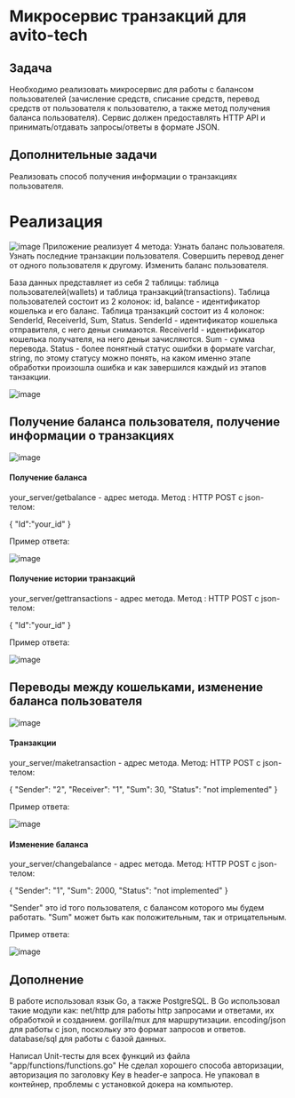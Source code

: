 # Микросервис транзакций для avito-tech

## Задача
Необходимо реализовать микросервис для работы с балансом пользователей 
(зачисление средств, списание средств, перевод средств от пользователя к пользователю, а также метод получения баланса пользователя).
Сервис должен предоставлять HTTP API и принимать/отдавать запросы/ответы в формате JSON.

## Дополнительные задачи
Реализовать способ получения информации о транзакциях пользователя.

# Реализация
![image](https://user-images.githubusercontent.com/78440425/158826602-e4d4f3fa-9831-453f-8468-c8cda9b3d829.png)
Приложение реализует 4 метода:
 Узнать баланс пользователя.
 Узнать последние транзакции пользователя.
 Совершить перевод денег от одного пользователя к другому.
 Изменить баланс пользователя.

База данных представляет из себя 2 таблицы: таблица пользователей(wallets) и таблица транзакций(transactions).
Таблица пользователей состоит из 2 колонок: id, balance - идентификатор кошелька и его баланс.
Таблица транзакций состоит из 4 колонок: SenderId, ReceiverId, Sum, Status.
SenderId - идентификатор кошелька отправителя, с него деньи снимаются.
ReceiverId - идентификатор кошелька получателя, на него деньи зачисляются.
Sum - сумма перевода.
Status - более понятный статус ошибки в формате varchar, string,
по этому статусу можно понять, на каком именно этапе обработки произошла ошибка и как завершился каждый из этапов танзакции.

![image](https://user-images.githubusercontent.com/78440425/158829745-c99f1bd2-8945-4211-9c16-f0fd890f7245.png)

## Получение баланса пользователя, получение информации о транзакциях
![image](https://user-images.githubusercontent.com/78440425/158827342-d2cb3a3b-a7be-4e6e-9562-63ee15fec34e.png)
#### Получение баланса
your_server/getbalance - адрес метода.
Метод : HTTP POST с json-телом:

  {
      "Id":"your_id"
  }

Пример ответа:

![image](https://user-images.githubusercontent.com/78440425/158831404-0a298751-1186-4822-989b-3827b5ef3163.png)

#### Получение истории транзакций
your_server/gettransactions - адрес метода.
Метод : HTTP POST с json-телом:

  {
      "Id":"your_id"
  }

Пример ответа:

![image](https://user-images.githubusercontent.com/78440425/158831286-2b34150c-6fc3-4e18-b6b3-299368ea72c9.png)

## Переводы между кошельками, изменение баланса пользователя

![image](https://user-images.githubusercontent.com/78440425/158832119-b220d630-5d9a-41cd-91f8-8986a5f5d844.png)

#### Транзакции
your_server/maketransaction - адрес метода.
Метод: HTTP POST с json-телом:

  {
      "Sender": "2",
      "Receiver": "1",
      "Sum": 30,
      "Status": "not implemented"
  }

Пример ответа: 

![image](https://user-images.githubusercontent.com/78440425/158832685-01640ed3-91a8-4ba7-b953-fedbf3771868.png)

#### Изменение баланса
your_server/changebalance - адрес метода.
Метод: HTTP POST с json-телом:

  {
      "Sender": "1",
      "Sum": 2000,
      "Status": "not implemented"
  }

"Sender" это id того пользователя, с балансом которого мы будем работать.
"Sum" может быть как положительным, так и отрицательным.

Пример ответа:

![image](https://user-images.githubusercontent.com/78440425/158833359-e1dae6a3-5860-4675-9c86-5276844baa2b.png)

## Дополнение
В работе использовал язык Go, а также PostgreSQL.
В Go использовал такие модули как:
 net/http для работы http запросами и ответами, их обработкой и созданием.
 gorilla/mux для маршрутизации.
 encoding/json для работы с json, поскольку это формат запросов и ответов.
 database/sql для работы с базой данных.

Написал Unit-тесты для всех функций из файла "app/functions/functions.go"
Не сделал хорошего способа авторизации, авторизация по заголовку Key в header-е запроса.
Не упаковал в контейнер, проблемы с установкой докера на компьютер.
